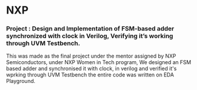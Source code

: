 # NXP

### Project : Design and Implementation of FSM-based adder synchronized with clock in Verilog, Verifying it’s working through UVM Testbench.



This was made as the final project under the mentor assigned by NXP Semiconductors, under NXP Women in Tech program, 
We designed an FSM based adder and synchronised it with clock, in verilog and verified it's wprking through UVM Testbench the entire code was written on EDA Playground.

